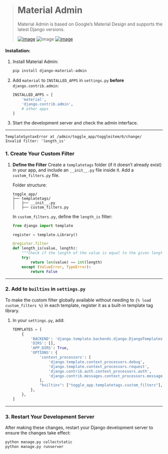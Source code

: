 ># **Material Admin**
>Material Admin is based on Google’s Material Design and supports the latest Django versions.
>
>[![image](https://github.com/user-attachments/assets/70fc62a8-f6a3-4a8b-b89c-ca394f598c2a)](https://toggle.pythonanywhere.com/admin/toggle_app/toggleitem/)
>![image](https://github.com/user-attachments/assets/f1152fa4-b73c-49f6-aa11-d3702d82cf5c)
>[![image](https://github.com/user-attachments/assets/ae7b952f-4fe2-48c4-8a6c-1834d567a18b)](https://toggle.pythonanywhere.com/)
>

#### **Installation**:
1. Install Material Admin:
   ```bash
   pip install django-material-admin
   ```

2. Add `material` to `INSTALLED_APPS` in `settings.py` **before** `django.contrib.admin`:
   ```python
   INSTALLED_APPS = [
       'material',
       'django.contrib.admin',
       # other apps
   ]
   ```

3. Start the development server and check the admin interface.

---

```
TemplateSyntaxError at /admin/toggle_app/toggleitem/6/change/
Invalid filter: 'length_is'
```

### **1. Create Your Custom Filter**
1. **Define the Filter**
   Create a `templatetags` folder (if it doesn’t already exist) in your app, and include an `__init__.py` file inside it. Add a `custom_filters.py` file.

   Folder structure:
   ```
   toggle_app/
   ├── templatetags/
   │   ├── __init__.py
   │   ├── custom_filters.py
   ```

   In `custom_filters.py`, define the `length_is` filter:
   ```python
   from django import template

   register = template.Library()

   @register.filter
   def length_is(value, length):
       """Check if the length of the value is equal to the given length."""
       try:
           return len(value) == int(length)
       except (ValueError, TypeError):
           return False
   ```

---

### **2. Add to `builtins` in `settings.py`**
To make the custom filter globally available without needing to `{% load custom_filters %}` in each template, register it as a built-in template tag library.

1. In your `settings.py`, add:
   ```python
   TEMPLATES = [
       {
           'BACKEND': 'django.template.backends.django.DjangoTemplates',
           'DIRS': [],
           'APP_DIRS': True,
           'OPTIONS': {
               'context_processors': [
                   'django.template.context_processors.debug',
                   'django.template.context_processors.request',
                   'django.contrib.auth.context_processors.auth',
                   'django.contrib.messages.context_processors.messages',
               ],
               "builtins": ["toggle_app.templatetags.custom_filters"],  # Add your custom filters here
           },
       },
   ]
   ```

---

### **3. Restart Your Development Server**
After making these changes, restart your Django development server to ensure the changes take effect:
```bash
python manage.py collectstatic
python manage.py runserver
```
